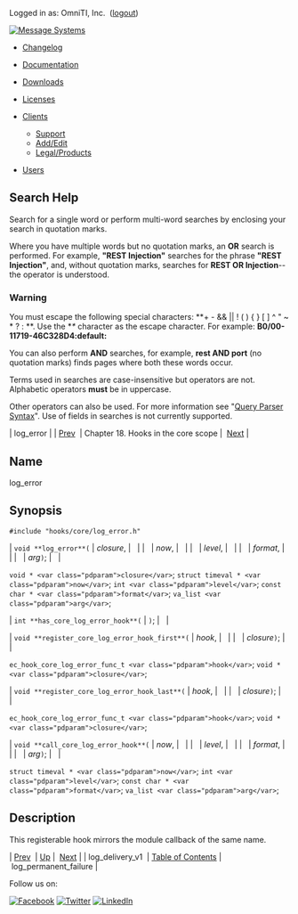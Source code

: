 Logged in as: OmniTI, Inc.  ([logout](https://support.messagesystems.com/logout.php))

[![Message Systems](https://support.messagesystems.com/images/ms-white205.png)](https://support.messagesystems.com/start.php) 

*   [Changelog](https://support.messagesystems.com/start.php?show=changelog)
*   [Documentation](https://support.messagesystems.com/docs/)
*   [Downloads](https://support.messagesystems.com/start.php)

*   [Licenses](https://support.messagesystems.com/license_summary.php)
*   <a href="">Clients</a>
    *   [Support](https://support.messagesystems.com/cs.php)
    *   [Add/Edit](https://support.messagesystems.com/edit_client.php)
    *   [Legal/Products](https://support.messagesystems.com/edit_products.php)
*   [Users](https://support.messagesystems.com/edit_customer.php)

## Search Help

Search for a single word or perform multi-word searches by enclosing your search in quotation marks.

Where you have multiple words but no quotation marks, an **OR** search is performed. For example, **"REST Injection"** searches for the phrase **"REST Injection"**, and, without quotation marks, searches for **REST OR Injection**--the operator is understood.

### Warning

You must escape the following special characters: **+ - && || ! ( ) { } [ ] ^ " ~ * ? : \**. Use the **\** character as the escape character. For example: **B0/00-11719-46C328D4\:default\:**

You can also perform **AND** searches, for example, **rest AND port** (no quotation marks) finds pages where both these words occur.

Terms used in searches are case-insensitive but operators are not. Alphabetic operators **must** be in uppercase.

Other operators can also be used. For more information see "[Query Parser Syntax](https://lucene.apache.org/core/old_versioned_docs/versions/3_0_0/queryparsersyntax.html)". Use of fields in searches is not currently supported.

| log_error |
| [Prev](extending.hooks.core.log_delivery_v1.php)  | Chapter 18. Hooks in the core scope |  [Next](extending.hooks.core.log_permanent_failure.php) |

<a name="extending.hooks.core.log_error"></a>
## Name

log_error

## Synopsis

`#include "hooks/core/log_error.h"`

| `void **log_error**(` | <var class="pdparam">closure</var>, |   |
|   | <var class="pdparam">now</var>, |   |
|   | <var class="pdparam">level</var>, |   |
|   | <var class="pdparam">format</var>, |   |
|   | <var class="pdparam">arg</var>`)`; |   |

`void * <var class="pdparam">closure</var>`;
`struct timeval * <var class="pdparam">now</var>`;
`int <var class="pdparam">level</var>`;
`const char * <var class="pdparam">format</var>`;
`va_list <var class="pdparam">arg</var>`;

| `int **has_core_log_error_hook**(` | `)`; |   |

| `void **register_core_log_error_hook_first**(` | <var class="pdparam">hook</var>, |   |
|   | <var class="pdparam">closure</var>`)`; |   |

`ec_hook_core_log_error_func_t <var class="pdparam">hook</var>`;
`void *<var class="pdparam">closure</var>`;

| `void **register_core_log_error_hook_last**(` | <var class="pdparam">hook</var>, |   |
|   | <var class="pdparam">closure</var>`)`; |   |

`ec_hook_core_log_error_func_t <var class="pdparam">hook</var>`;
`void *<var class="pdparam">closure</var>`;

| `void **call_core_log_error_hook**(` | <var class="pdparam">now</var>, |   |
|   | <var class="pdparam">level</var>, |   |
|   | <var class="pdparam">format</var>, |   |
|   | <var class="pdparam">arg</var>`)`; |   |

`struct timeval * <var class="pdparam">now</var>`;
`int <var class="pdparam">level</var>`;
`const char * <var class="pdparam">format</var>`;
`va_list <var class="pdparam">arg</var>`;<a name="idp21706352"></a>
## Description

This registerable hook mirrors the module callback of the same name.

| [Prev](extending.hooks.core.log_delivery_v1.php)  | [Up](extending.hooks.core.php) |  [Next](extending.hooks.core.log_permanent_failure.php) |
| log_delivery_v1  | [Table of Contents](index.php) |  log_permanent_failure |

Follow us on:

[![Facebook](https://support.messagesystems.com/images/icon-facebook.png)](http://www.facebook.com/messagesystems) [![Twitter](https://support.messagesystems.com/images/icon-twitter.png)](http://twitter.com/#!/MessageSystems) [![LinkedIn](https://support.messagesystems.com/images/icon-linkedin.png)](http://www.linkedin.com/company/message-systems)